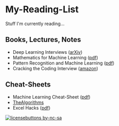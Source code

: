 # My-Reading-List
Stuff I'm currently reading...

## Books, Lectures, Notes
* Deep Learning Interviews ([arXiv](https://arxiv.org/abs/2201.00650))
* Mathematics for Machine Learning ([pdf](http://gwthomas.github.io/docs/math4ml.pdf))
* Pattern Recognition and Machine Learning ([pdf](https://docs.google.com/viewer?a=v&pid=sites&srcid=aWFtYW5kaS5ldXxpc2N8Z3g6MjViZDk1NGI1NjQzOWZiYQ))
* Cracking the Coding Interview ([amazon](https://www.amazon.ca/Cracking-Coding-Interview-Programming-Questions/dp/0984782850/ref=asc_df_0984782850/?tag=googleshopc0c-20&linkCode=df0&hvadid=293006031037&hvpos=&hvnetw=g&hvrand=13483680911297688222&hvpone=&hvptwo=&hvqmt=&hvdev=c&hvdvcmdl=&hvlocint=&hvlocphy=9001206&hvtargid=pla-388890317700&psc=1))

## Cheat-Sheets
* Machine Learning Cheat-Sheet ([pdf](https://github.com/soulmachine/machine-learning-cheat-sheet))
* [TheAlgorithms](https://github.com/TheAlgorithms)
* Excel Hacks ([pdf](https://github.com/aaneloy/My-Reading-List/tree/main/Cheat-Sheet/1641445608674.pdf))




[![licensebuttons by-nc-sa](https://licensebuttons.net/l/by-nc-sa/3.0/88x31.png)](https://creativecommons.org/licenses/by-nc-sa/4.0)
